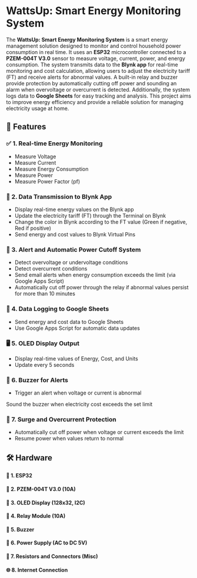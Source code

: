 # WattsUp: Smart Energy Monitoring System

The **WattsUp: Smart Energy Monitoring System** is a smart energy management solution designed to monitor and control household power consumption in real time. It uses an **ESP32** microcontroller connected to a **PZEM-004T V3.0** sensor to measure voltage, current, power, and energy consumption. The system transmits data to the **Blynk app** for real-time monitoring and cost calculation, allowing users to adjust the electricity tariff (FT) and receive alerts for abnormal values. A built-in relay and buzzer provide protection by automatically cutting off power and sounding an alarm when overvoltage or overcurrent is detected. Additionally, the system logs data to **Google Sheets** for easy tracking and analysis. This project aims to improve energy efficiency and provide a reliable solution for managing electricity usage at home.


## 🌟 Features
### ✅ 1. Real-time Energy Monitoring
- Measure Voltage
- Measure Current
- Measure Energy Consumption
- Measure Power
- Measure Power Factor (pf)

### 📲 2. Data Transmission to Blynk App
- Display real-time energy values on the Blynk app
- Update the electricity tariff (FT) through the Terminal on Blynk
- Change the color in Blynk according to the FT value (Green if negative, Red if positive)
- Send energy and cost values to Blynk Virtual Pins

### 📧 3. Alert and Automatic Power Cutoff System
- Detect overvoltage or undervoltage conditions
- Detect overcurrent conditions
- Send email alerts when energy consumption exceeds the limit (via Google Apps Script)
- Automatically cut off power through the relay if abnormal values persist for more than 10 minutes

### 💾 4. Data Logging to Google Sheets
- Send energy and cost data to Google Sheets
- Use Google Apps Script for automatic data updates

### 🖥️ 5. OLED Display Output
- Display real-time values of Energy, Cost, and Units
- Update every 5 seconds

### 🚨 6. Buzzer for Alerts
- Trigger an alert when voltage or current is abnormal

Sound the buzzer when electricity cost exceeds the set limit

### 🔋 7. Surge and Overcurrent Protection
- Automatically cut off power when voltage or current exceeds the limit
- Resume power when values return to normal



## 🛠️ Hardware
#### 🔹 1. ESP32
#### 🔹 2. PZEM-004T V3.0 (10A)
#### 🔹 3. OLED Display (128x32, I2C)
#### 🔹 4. Relay Module (10A)
#### 🔹 5. Buzzer
#### 🔹 6. Power Supply (AC to DC 5V)
#### 🔹 7. Resistors and Connectors (Misc)
#### 🌐 8. Internet Connection

